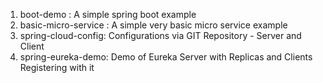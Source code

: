 1. boot-demo : A simple spring boot example
2. basic-micro-service : A simple very basic micro service example
3. spring-cloud-config: Configurations via GIT Repository - Server and Client
4. spring-eureka-demo: Demo of Eureka Server with Replicas and Clients Registering with it